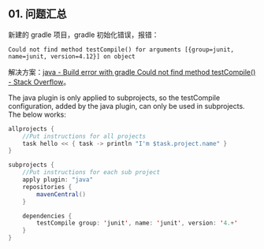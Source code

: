 ## 01. 问题汇总

新建的 gradle 项目，gradle 初始化错误，报错：

```
Could not find method testCompile() for arguments [{group=junit, name=junit, version=4.12}] on object
```

解决方案：[java - Build error with gradle Could not find method testCompile() - Stack Overflow](https://stackoverflow.com/questions/38385680/build-error-with-gradle-could-not-find-method-testcompile)。

The java plugin is only applied to subprojects, so the testCompile configuration, added by the java plugin, can only be used in subprojects. The below works:

```java
allprojects {
    //Put instructions for all projects
    task hello << { task -> println "I'm $task.project.name" }
}

subprojects {
    //Put instructions for each sub project
    apply plugin: "java"
    repositories {
        mavenCentral()
    }

    dependencies {
        testCompile group: 'junit', name: 'junit', version: '4.+'
    }
}
```